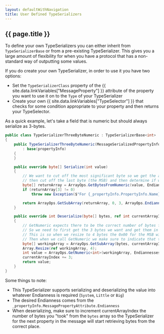 ```yaml
---
layout: defaultWithNavigation
title: User Defined TypeSerializers
---
```

## {{ page.title }}

To define your own TypeSerializers you can either inherit from `TypeSerializerBase` or from a pre-existing TypeSerializer.
This gives you a large amount of flexibility for when you have a protocol that has a non-standard way of outputting some values.

If you do create your own TypeSerializer, in order to use it you have two options:
* Set the `TypeSerializerClass` property of the {{ site.data.linkVariables["MessageProperty"] }} attribute of the property
you want to use it on to the `Type` of your TypeSerializer
* Create your own {{ site.data.linkVariables["TypeSelector"] }} that checks for some condition appropriate to your property and then returns your TypeSelector.

As a quick example, let's take a field that is numeric but should always serialize as 3-bytes.

```csharp
public class TypeSerializerThreeByteNumeric : TypeSerializerBase<int>
{
    public TypeSerializerThreeByteNumeric(MessageSerializedPropertyInfo propertyInfo)
        : base(propertyInfo)
    {
    }

    public override byte[] Serialize(int value)
    {
        // We want to cut off the most significant byte so we get the array as little endian
        // then cut off the last byte (the MSB) and then determine if we need to reverse the bytes
        byte[] returnArray = ArrayOps.GetBytesFromNumeric(value, Endiannesses.Little);
        if (returnArray[3] != 0)
            throw new Exception($"For {_propertyInfo.PropertyInfo.Name}, {value} can not be serialized into a 3-byte value");

        return ArrayOps.GetSubArray(returnArray, 0, 3, ArrayOps.EndiannessRequiresReversal(Endiannesses.Little, _propertyInfo.MessagePropertyAttribute.Endianness));
    }

    public override int Deserialize(byte[] bytes, ref int currentArrayIndex, int length, ref DeserializeStatus status)
    {
        // GetNumeric expects there to be the correct number of bytes for the type it is converting to
        // So we need to first get the 3 bytes we want and get them in little endian order
        // This is so when we resize to 4 bytes the 0x00 for the MSB will be correctly put at the end
        // Then when we call GetNumeric we make sure to indicate that the bytes are currently in little endian order
        byte[] workingArray = ArrayOps.GetSubArray(bytes, currentArrayIndex, 3, ArrayOps.EndiannessRequiresReversal(_propertyInfo.MessagePropertyAttribute.Endianness, Endiannesses.Little));
        Array.Resize(ref workingArray, 4);
        int value = ArrayOps.GetNumeric<int>(workingArray, Endiannesses.Little);
        currentArrayIndex += 3;
        return value;
    }
}
```

Some things to note:
* This TypeSerializer supports serializing and deserializing the value into whatever Endianness is required (`System`, `Little` or `Big`)
* The desired Endianness comes from the `_propertyInfo.MessagePropertyAttribute.Endianness`
* When deserializing, make sure to increment currentArrayIndex the number of bytes you "took" from the `bytes` array so the TypeSerializer for the next property in the message will start retrieving bytes from the correct place.

